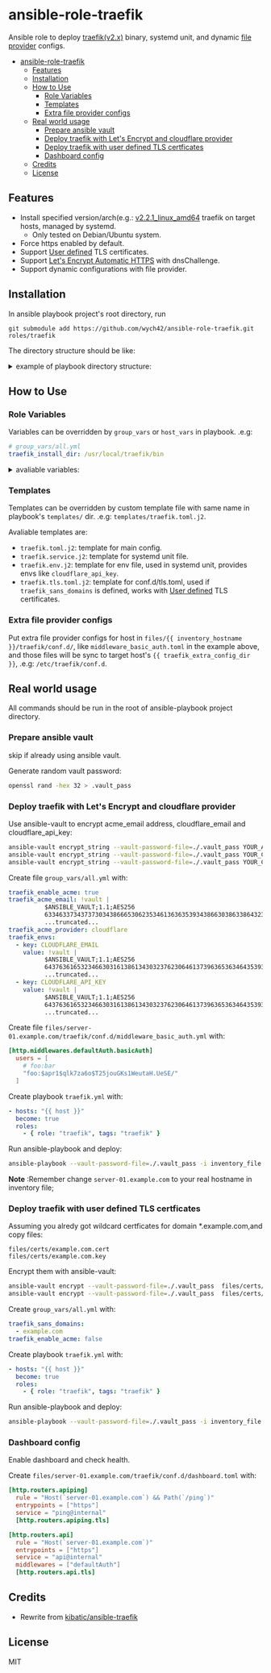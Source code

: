 # ansible-role-traefik

Ansible role to deploy [traefik(v2.x)](https://docs.traefik.io/) binary, systemd unit, and dynamic [file provider](https://docs.traefik.io/providers/file/) configs.

- [ansible-role-traefik](#ansible-role-traefik)
  - [Features](#features)
  - [Installation](#installation)
  - [How to Use](#how-to-use)
    - [Role Variables](#role-variables)
    - [Templates](#templates)
    - [Extra file provider configs](#extra-file-provider-configs)
  - [Real world usage](#real-world-usage)
    - [Prepare ansible vault](#prepare-ansible-vault)
    - [Deploy traefik with Let's Encrypt and cloudflare provider](#deploy-traefik-with-lets-encrypt-and-cloudflare-provider)
    - [Deploy traefik with user defined TLS certficates](#deploy-traefik-with-user-defined-tls-certficates)
    - [Dashboard config](#dashboard-config)
  - [Credits](#credits)
  - [License](#license)

## Features
- Install specified version/arch(e.g.: [v2.2.1_linux_amd64](https://github.com/containous/traefik/releases) traefik on target hosts, managed by systemd.
  - Only tested on Debian/Ubuntu system.
- Force https enabled by default.
- Support [User defined](https://docs.traefik.io/https/tls/#user-defined) TLS certificates.
- Support [Let's Encrypt Automatic HTTPS](https://docs.traefik.io/https/acme/#lets-encrypt) with dnsChallenge.
- Support dynamic configurations with file provider. 

## Installation

In ansible playbook project's root directory, run 

`git submodule add https://github.com/wych42/ansible-role-traefik.git roles/traefik`

The directory structure should be like: 
<details>
  <summary>example of playbook directory structure:</summary>

```
ansible-playbook
├── files
│   ├── certs
│   │   ├── example.com.cert
│   │   └── example.com.key
│   ├── server-01.example.com
│   │   └── traefik
│   │       └── conf.d
│   │           ├── middleware_basic_auth.toml
│   │           └── ...
├── group_vars
├── host_vars
├── inventory
└── roles
    ...
    ├── traefik <-- this repo
    ...
```
</details>

## How to Use

### Role Variables

Variables can be overridden by `group_vars` or `host_vars` in playbook. .e.g:

``` yml
# group_vars/all.yml
traefik_install_dir: /usr/local/traefik/bin
```

<details>
  <summary>avaliable variables:</summary>

```yml
traefik_install_dir: /usr/local/bin
traefik_bin_file: "{{ traefik_install_dir }}/traefik"

traefik_install_version: 2.2.1
traefik_install_arch: linux_amd64
traefik_binary_url: https://github.com/containous/traefik/releases/download/v{{ traefik_install_version }}/traefik_v{{ traefik_install_version }}_{{ traefik_install_arch }}.tar.gz
traefik_checksum: sha256:04139683e0cd6fc4e98eae9d469490d1a85074a0d810f640296f81991763657c

traefik_config_dir: /etc/traefik
traefik_extra_config_dir: "{{ traefik_config_dir }}/conf.d/"
traefik_config_file: "{{ traefik_config_dir }}/config.toml"
traefik_acme_file: "{{ traefik_config_dir }}/acme.json"
traefik_env_file: "{{ traefik_config_dir }}/env"
traefik_cert_dir: "{{ traefik_config_dir }}/ssl"
traefik_log_dir: "/var/log/traefik"
traefik_systemd_unit_file: /etc/systemd/system/traefik.service

traefik_config_template: traefik.toml
traefik_config_tls_template: traefik.tls.toml
traefik_systemd_unit_template: traefik.service
traefik_env_template: traefik.env

traefik_enable_docker_provider: true
traefik_enable_force_https: true
traefik_enable_acme: true
traefik_acme_ca_server: https://acme-v02.api.letsencrypt.org/directorye
traefik_sans_domains: #optional
  - example.com 
```
</details>

### Templates

Templates can be overridden by custom template file with same name in playbook's `templates/` dir. .e.g: `templates/traefik.toml.j2`.

Avaliable templates are:

- `traefik.toml.j2`: template for main config.
- `traefik.service.j2`: template for systemd unit file.
- `traefik.env.j2`: template for env file, used in systemd unit, provides envs like `cloudflare_api_key`.
- `traefik.tls.toml.j2`: template for conf.d/tls.toml, used if `traefik_sans_domains` is defined, works with [User defined](https://docs.traefik.io/https/tls/#user-defined) TLS certificates.


### Extra file provider configs

Put extra file provider configs for host in `files/{{ inventory_hostname }}/traefik/conf.d/`, like `middleware_basic_auth.toml` in the example above, and those files will be sync to target host's  `{{ traefik_extra_config_dir }}`, .e.g: `/etc/traefik/conf.d`.


## Real world usage

All commands should be run in the root of ansible-playbook project directory.

### Prepare ansible vault

skip if already using ansible vault.

Generate random vault password:

```bash
openssl rand -hex 32 > .vault_pass
```

### Deploy traefik with Let's Encrypt and cloudflare provider

Use ansible-vault to encrypt acme_email address, cloudflare_email and cloudflare_api_key:

```bash
ansible-vault encrypt_string --vault-password-file=./.vault_pass YOUR_ACME_EMAIL
ansible-vault encrypt_string --vault-password-file=./.vault_pass YOUR_CLOUDFLARE_EMAIL
ansible-vault encrypt_string --vault-password-file=./.vault_pass YOUR_CLOUDFLARE_API_KEY
```

Create file `group_vars/all.yml` with:
```yml
traefik_enable_acme: true
traefik_acme_email: !vault |
          $ANSIBLE_VAULT;1.1;AES256
          63346337343737303438666530623534613636353934386630386338643230346237616338366164
          ...truncated...
traefik_acme_provider: cloudflare
traefik_envs:
  - key: CLOUDFLARE_EMAIL
    value: !vault |
          $ANSIBLE_VAULT;1.1;AES256
          64376361653234663031613861343032376230646137396365363464353933366530383530376634
          ...truncated...
  - key: CLOUDFLARE_API_KEY
    value: !vault |
          $ANSIBLE_VAULT;1.1;AES256
          64376361653234663031613861343032376230646137396365363464353933366530383530376634
          ...truncated...
```

Create file `files/server-01.example.com/traefik/conf.d/middleware_basic_auth.yml` with:

```toml
[http.middlewares.defaultAuth.basicAuth]
  users = [
    # foo:bar
    "foo:$apr1$qlk7za6o$T25jouGKs1WeutaH.UeSE/"
  ]
```

Create playbook `traefik.yml` with:
```yml
- hosts: "{{ host }}"
  become: true
  roles:
    - { role: "traefik", tags: "traefik" }
```

Run ansible-playbook and deploy:
```bash
ansible-playbook --vault-password-file=./.vault_pass -i inventory_file --extra-vars "host=server-01.example.com" traefik.yml
```

**Note** :Remember change `server-01.example.com` to your real hostname in inventory file; 

### Deploy traefik with user defined TLS certficates 

Assuming you alredy got wildcard certficates for domain *.example.com,and copy files:
```
files/certs/example.com.cert
files/certs/example.com.key
```

Encrypt them with ansible-vault:
```bash
ansible-vault encrypt --vault-password-file=./.vault_pass  files/certs/example.com.cert
ansible-vault encrypt --vault-password-file=./.vault_pass  files/certs/example.com.key
```

Create `group_vars/all.yml` with:
```yml
traefik_sans_domains:
  - example.com
traefik_enable_acme: false
```

Create playbook `traefik.yml` with:
```yml
- hosts: "{{ host }}"
  become: true
  roles:
    - { role: "traefik", tags: "traefik" }
```

Run ansible-playbook and deploy:
```bash
ansible-playbook --vault-password-file=./.vault_pass -i inventory_file --extra-vars "host=server-01.example.com" traefik.yml
```

### Dashboard config

Enable dashboard and check health.

Create `files/server-01.example.com/traefik/conf.d/dashboard.toml`  with:
```toml
[http.routers.apiping]
  rule = "Host(`server-01.example.com`) && Path(`/ping`)"
  entrypoints = ["https"]
  service = "ping@internal"
  [http.routers.apiping.tls]

[http.routers.api]
  rule = "Host(`server-01.example.com`)"
  entrypoints = ["https"]
  service = "api@internal"
  middlewares = ["defaultAuth"]
  [http.routers.api.tls]
```

## Credits

- Rewrite from [kibatic/ansible-traefik](https://github.com/kibatic/ansible-traefik)

## License

MIT
